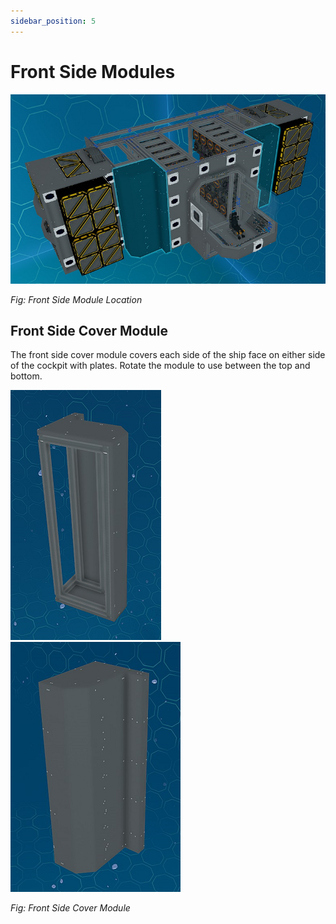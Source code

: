 ```yaml
---
sidebar_position: 5
---
```


# Front Side Modules

![Front Side Module Location](./img/front_side.png)

_Fig: Front Side Module Location_

## Front Side Cover Module

The front side cover module covers each side of the ship face on either side of the cockpit with plates.
Rotate the module to use between the top and bottom.

![Front Side Cover Module](./img/front_side_cover_1.png)
![Front Side Cover Module](./img/front_side_cover_2.png)

_Fig: Front Side Cover Module_

